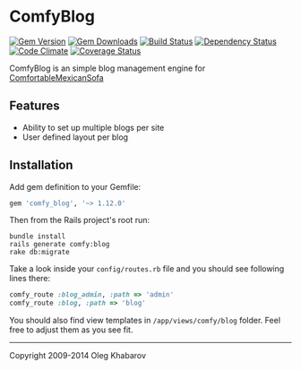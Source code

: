 # ComfyBlog
[![Gem Version](https://img.shields.io/gem/v/comfy_blog.svg?style=flat)](http://rubygems.org/gems/comfy_blog) [![Gem Downloads](https://img.shields.io/gem/dt/comfy_blog.svg?style=flat)](http://rubygems.org/gems/comfy_blog) [![Build Status](https://img.shields.io/travis/comfy/comfy-blog.svg?style=flat)](https://travis-ci.org/comfy/comfy-blog) [![Dependency Status](https://img.shields.io/gemnasium/comfy/comfy-blog.svg?style=flat)](https://gemnasium.com/comfy/comfy-blog) [![Code Climate](https://img.shields.io/codeclimate/github/comfy/comfy-blog.svg?style=flat)](https://codeclimate.com/github/comfy/comfy-blog) [![Coverage Status](https://img.shields.io/coveralls/comfy/comfy-blog.svg?style=flat)](https://coveralls.io/r/comfy/comfy-blog?branch=master)

ComfyBlog is an simple blog management engine for [ComfortableMexicanSofa](https://github.com/comfy/comfortable-mexican-sofa)

## Features

* Ability to set up multiple blogs per site
* User defined layout per blog

## Installation

Add gem definition to your Gemfile:

```ruby
gem 'comfy_blog', '~> 1.12.0'
```

Then from the Rails project's root run:

    bundle install
    rails generate comfy:blog
    rake db:migrate

Take a look inside your `config/routes.rb` file and you should see following lines there:

```ruby
comfy_route :blog_admin, :path => 'admin'
comfy_route :blog, :path => 'blog'
```

You should also find view templates in `/app/views/comfy/blog` folder. Feel free to adjust them as you see fit.

---

Copyright 2009-2014 Oleg Khabarov
